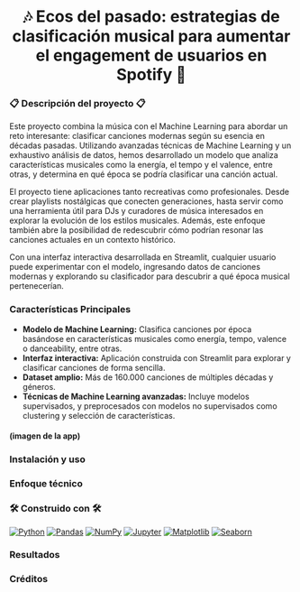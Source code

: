 <h1 align="center">🎶 Ecos del pasado: estrategias de clasificación musical para aumentar el engagement de usuarios en Spotify 🎵</h1>

### 📋 Descripción del proyecto 📋

Este proyecto combina la música con el Machine Learning para abordar un reto interesante: clasificar canciones modernas según su esencia en décadas pasadas. Utilizando avanzadas técnicas de Machine Learning y un exhaustivo análisis de datos, hemos desarrollado un modelo que analiza características musicales como la energía, el tempo y el valence, entre otras, y determina en qué época se podría clasificar una canción actual.

El proyecto tiene aplicaciones tanto recreativas como profesionales. Desde crear playlists nostálgicas que conecten generaciones, hasta servir como una herramienta útil para DJs y curadores de música interesados en explorar la evolución de los estilos musicales. Además, este enfoque también abre la posibilidad de redescubrir cómo podrían resonar las canciones actuales en un contexto histórico.

Con una interfaz interactiva desarrollada en Streamlit, cualquier usuario puede experimentar con el modelo, ingresando datos de canciones modernas y explorando su clasificador para descubrir a qué época musical pertenecerían.

### Características Principales

- **Modelo de Machine Learning:** Clasifica canciones por época basándose en características musicales como energía, tempo, valence o danceability, entre otras.
- **Interfaz interactiva:** Aplicación construida con Streamlit para explorar y clasificar canciones de forma sencilla.
- **Dataset amplio:** Más de 160.000 canciones de múltiples décadas y géneros.
- **Técnicas de Machine Learning avanzadas:** Incluye modelos supervisados, y preprocesados con modelos no supervisados como clustering y selección de características.

#### (imagen de la app)

### Instalación y uso

### Enfoque técnico

### 🛠️ Construido con 🛠️

[![Python](https://img.shields.io/badge/Python-3776AB?style=flat-square&logo=python&logoColor=white)](https://www.python.org/)
[![Pandas](https://img.shields.io/badge/Pandas-150458?style=flat-square&logo=pandas&logoColor=white)](https://pandas.pydata.org/)
[![NumPy](https://img.shields.io/badge/Numpy-013243?style=flat-square&logo=numpy&logoColor=white)](https://numpy.org/)
[![Jupyter](https://img.shields.io/badge/Jupyter-F37626?style=flat-square&logo=jupyter&logoColor=white)](https://jupyter.org/)
[![Matplotlib](https://img.shields.io/badge/Matplotlib-003b57?style=flat-square&logo=matplotlib&logoColor=white)](https://matplotlib.org/)
[![Seaborn](https://img.shields.io/badge/Seaborn-9A1B30?style=flat-square&logo=seaborn&logoColor=white)](https://seaborn.pydata.org/)

### Resultados

### Créditos
